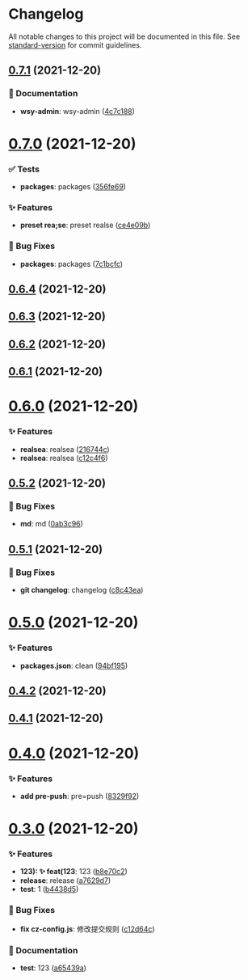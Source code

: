 # Changelog

All notable changes to this project will be documented in this file. See [standard-version](https://github.com/conventional-changelog/standard-version) for commit guidelines.

## [0.7.1](https://github.com/wsypower/wsy-vue3-template/compare/v0.7.0...v0.7.1) (2021-12-20)


### 📝 Documentation

* **wsy-admin**: wsy-admin ([4c7c188](https://github.com/wsypower/wsy-vue3-template/commit/4c7c188))



# [0.7.0](https://github.com/wsypower/wsy-vue3-template/compare/v0.6.4...v0.7.0) (2021-12-20)


### ✅ Tests

* **packages**: packages ([356fe69](https://github.com/wsypower/wsy-vue3-template/commit/356fe69))


### ✨ Features

* **preset rea;se**: preset realse ([ce4e09b](https://github.com/wsypower/wsy-vue3-template/commit/ce4e09b))


### 🐛 Bug Fixes

* **packages**: packages ([7c1bcfc](https://github.com/wsypower/wsy-vue3-template/commit/7c1bcfc))



## [0.6.4](https://github.com/wsypower/wsy-vue3-template/compare/v0.6.3...v0.6.4) (2021-12-20)



## [0.6.3](https://github.com/wsypower/wsy-vue3-template/compare/v0.6.2...v0.6.3) (2021-12-20)



## [0.6.2](https://github.com/wsypower/wsy-vue3-template/compare/v0.6.1...v0.6.2) (2021-12-20)



## [0.6.1](https://github.com/wsypower/wsy-vue3-template/compare/v0.6.0...v0.6.1) (2021-12-20)



# [0.6.0](https://github.com/wsypower/wsy-vue3-template/compare/v0.5.2...v0.6.0) (2021-12-20)


### ✨ Features

* **realsea**: realsea ([216744c](https://github.com/wsypower/wsy-vue3-template/commit/216744c))
* **realsea**: realsea ([c12c4f6](https://github.com/wsypower/wsy-vue3-template/commit/c12c4f6))



## [0.5.2](https://github.com/wsypower/wsy-vue3-template/compare/v0.5.1...v0.5.2) (2021-12-20)


### 🐛 Bug Fixes

* **md**: md ([0ab3c96](https://github.com/wsypower/wsy-vue3-template/commit/0ab3c96))



## [0.5.1](https://github.com/wsypower/wsy-vue3-template/compare/v0.5.0...v0.5.1) (2021-12-20)

### 🐛 Bug Fixes

- **git changelog**: changelog ([c8c43ea](https://github.com/wsypower/wsy-vue3-template/commit/c8c43ea))

# [0.5.0](https://github.com/wsypower/wsy-vue3-template/compare/v0.4.2...v0.5.0) (2021-12-20)

### ✨ Features

- **packages.json**: clean ([94bf195](https://github.com/wsypower/wsy-vue3-template/commit/94bf195))

## [0.4.2](https://github.com/wsypower/wsy-vue3-template/compare/v0.4.1...v0.4.2) (2021-12-20)

## [0.4.1](https://github.com/wsypower/wsy-vue3-template/compare/v0.4.0...v0.4.1) (2021-12-20)

# [0.4.0](https://github.com/wsypower/wsy-vue3-template/compare/v0.3.0...v0.4.0) (2021-12-20)

### ✨ Features

- **add pre-push**: pre=push ([8329f92](https://github.com/wsypower/wsy-vue3-template/commit/8329f92))

# [0.3.0](https://github.com/wsypower/wsy-vue3-template/compare/v0.2.5...v0.3.0) (2021-12-20)

### ✨ Features

- **123): :sparkles: feat(123**: 123 ([b8e70c2](https://github.com/wsypower/wsy-vue3-template/commit/b8e70c2))
- **release**: release ([a7629d7](https://github.com/wsypower/wsy-vue3-template/commit/a7629d7))
- **test**: 1 ([b4438d5](https://github.com/wsypower/wsy-vue3-template/commit/b4438d5))

### 🐛 Bug Fixes

- **fix cz-config.js**: 修改提交规则 ([c12d64c](https://github.com/wsypower/wsy-vue3-template/commit/c12d64c))

### 📝 Documentation

- **test**: 123 ([a65439a](https://github.com/wsypower/wsy-vue3-template/commit/a65439a))
